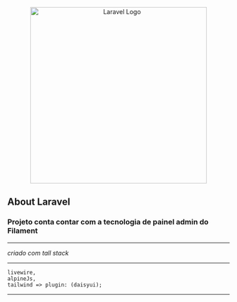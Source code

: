 <p align="center"><a href="https://laravel.com" target="_blank"><img src="https://raw.githubusercontent.com/laravel/art/master/logo-lockup/5%20SVG/2%20CMYK/1%20Full%20Color/laravel-logolockup-cmyk-red.svg" width="400" alt="Laravel Logo"></a></p>

## About Laravel

### Projeto conta contar com a tecnologia de painel admin do Filament

___
*criado com tall stack*
*******************
    livewire,
    alpineJs,
    tailwind => plugin: (daisyui);
*******************
